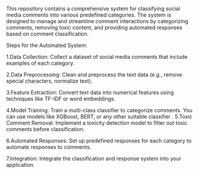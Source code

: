 This repository contains a comprehensive system for classifying social media comments into various predefined categories. The system is designed to manage and streamline 
comment interactions by categorizing comments, removing toxic content, and providing automated responses based on comment classification. 


Steps for the Automated System:

1.Data Collection:
Collect a dataset of social media comments that include examples of each category.

2.Data Preprocessing:
Clean and preprocess the text data (e.g., remove special characters, normalize text).

3.Feature Extraction:
Convert text data into numerical features using techniques like TF-IDF or word embeddings.

4.Model Training:
Train a multi-class classifier to categorize comments. You can use models like XGBoost, BERT, or any other suitable classifier
.
5.Toxic Comment Removal:
Implement a toxicity detection model to filter out toxic comments before classification.

6.Automated Responses:
Set up predefined responses for each category to automate responses to comments.

7.Integration:
Integrate the classification and response system into your application.

